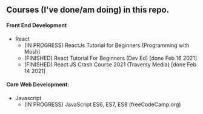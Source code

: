 ## Courses (I've done/am doing) in this repo.

#### Front End Development
* React
  * (IN PROGRESS) ReactJs Tutorial for Beginners (Programming with Mosh) 
  * (FINISHED) React Tutorial For Beginners (Dev Ed) [done Feb 16 2021] 
  * (FINISHED) React JS Crash Course 2021 (Traversy Media) [done Feb 14 2021] 

#### Core Web Development:
  * Javascript
    * (IN PROGRESS) JavaScript ES6, ES7, ES8 (freeCodeCamp.org)
